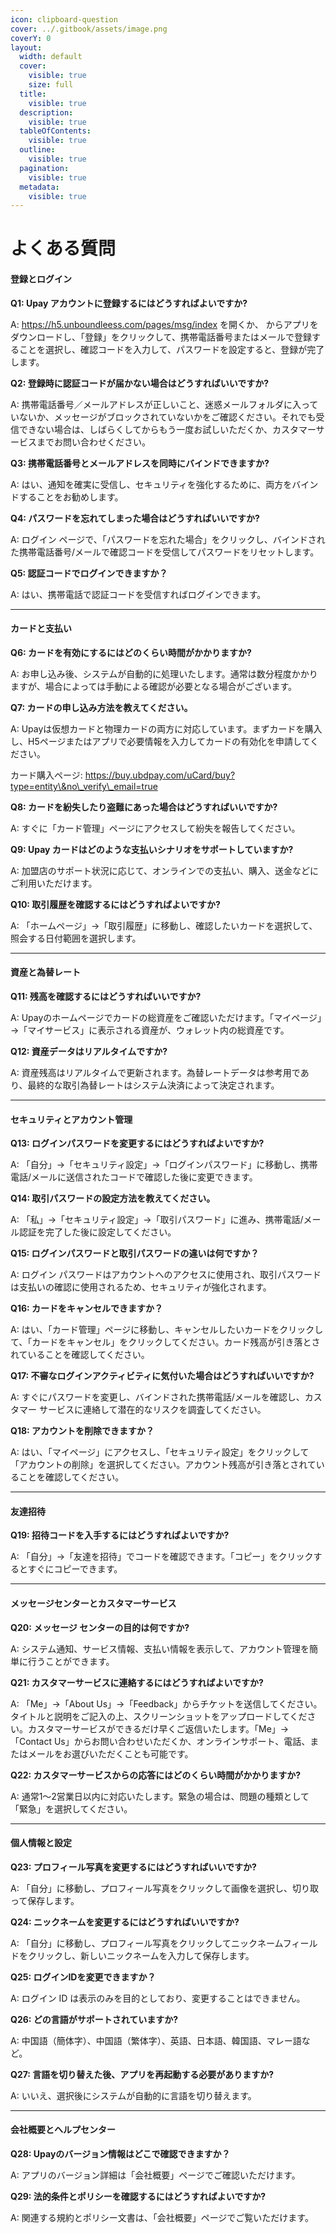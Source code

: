 ```yaml
---
icon: clipboard-question
cover: ../.gitbook/assets/image.png
coverY: 0
layout:
  width: default
  cover:
    visible: true
    size: full
  title:
    visible: true
  description:
    visible: true
  tableOfContents:
    visible: true
  outline:
    visible: true
  pagination:
    visible: true
  metadata:
    visible: true
---
```


# よくある質問

#### **登録とログイン** <a href="#registration-and-login" id="registration-and-login"></a>

**Q1: Upay アカウントに登録するにはどうすればよいですか?**

A: https://h5.unboundleess.com/pages/msg/index を開くか、 からアプリをダウンロードし、「登録」をクリックして、携帯電話番号またはメールで登録することを選択し、確認コードを入力して、パスワードを設定すると、登録が完了します。

**Q2: 登録時に認証コードが届かない場合はどうすればいいですか?**

A: 携帯電話番号／メールアドレスが正しいこと、迷惑メールフォルダに入っていないか、メッセージがブロックされていないかをご確認ください。それでも受信できない場合は、しばらくしてからもう一度お試しいただくか、カスタマーサービスまでお問い合わせください。

**Q3: 携帯電話番号とメールアドレスを同時にバインドできますか?**

A: はい、通知を確実に受信し、セキュリティを強化するために、両方をバインドすることをお勧めします。

**Q4: パスワードを忘れてしまった場合はどうすればいいですか?**

A: ログイン ページで、「パスワードを忘れた場合」をクリックし、バインドされた携帯電話番号/メールで確認コードを受信して​​パスワードをリセットします。

**Q5: 認証コードでログインできますか？**

A: はい、携帯電話で認証コードを受信すればログインできます。

***

#### **カードと支払い** <a href="#card-and-payment" id="card-and-payment"></a>

**Q6: カードを有効にするにはどのくらい時間がかかりますか?**

A: お申し込み後、システムが自動的に処理いたします。通常は数分程度かかりますが、場合によっては手動による確認が必要となる場合がございます。

**Q7: カードの申し込み方法を教えてください。**

A: Upayは仮想カードと物理カードの両方に対応しています。まずカードを購入し、H5ページまたはアプリで必要情報を入力してカードの有効化を申請してください。

カード購入ページ: https://buy.ubdpay.com/uCard/buy?type=entity\&no\_verify\_email=true

**Q8: カードを紛失したり盗難にあった場合はどうすればいいですか?**

A: すぐに「カード管理」ページにアクセスして紛失を報告してください。

**Q9: Upay カードはどのような支払いシナリオをサポートしていますか?**

A: 加盟店のサポート状況に応じて、オンラインでの支払い、購入、送金などにご利用いただけます。

**Q10: 取引履歴を確認するにはどうすればよいですか?**

A: 「ホームページ」→「取引履歴」に移動し、確認したいカードを選択して、照会する日付範囲を選択します。

***

#### 資産と為替レート <a href="#assets-and-exchange-rate" id="assets-and-exchange-rate"></a>

**Q11: 残高を確認するにはどうすればいいですか?**

A: Upayのホームページでカードの総資産をご確認いただけます。「マイページ」→「マイサービス」に表示される資産が、ウォレット内の総資産です。

**Q12: 資産データはリアルタイムですか?**

A: 資産残高はリアルタイムで更新されます。為替レートデータは参考用であり、最終的な取引為替レートはシステム決済によって決定されます。

***

#### セキュリティとアカウント管理 <a href="#security-and-account-management" id="security-and-account-management"></a>

**Q13: ログインパスワードを変更するにはどうすればよいですか?**

A: 「自分」→「セキュリティ設定」→「ログインパスワード」に移動し、携帯電話/メールに送信されたコードで確認した後に変更できます。

**Q14: 取引パスワードの設定方法を教えてください。**

A: 「私」→「セキュリティ設定」→「取引パスワード」に進み、携帯電話/メール認証を完了した後に設定してください。

**Q15: ログインパスワードと取引パスワードの違いは何ですか？**

A: ログイン パスワードはアカウントへのアクセスに使用され、取引パスワードは支払いの確認に使用されるため、セキュリティが強化されます。

**Q16: カードをキャンセルできますか？**

A: はい、「カード管理」ページに移動し、キャンセルしたいカードをクリックして、「カードをキャンセル」をクリックしてください。カード残高が引き落とされていることを確認してください。

**Q17: 不審なログインアクティビティに気付いた場合はどうすればいいですか?**

A: すぐにパスワードを変更し、バインドされた携帯電話/メールを確認し、カスタマー サービスに連絡して潜在的なリスクを調査してください。

**Q18: アカウントを削除できますか？**

A: はい、「マイページ」にアクセスし、「セキュリティ設定」をクリックして「アカウントの削除」を選択してください。アカウント残高が引き落とされていることを確認してください。

***

#### 友達招待 <a href="#friend-invitation" id="friend-invitation"></a>

**Q19: 招待コードを入手するにはどうすればよいですか?**

A: 「自分」→「友達を招待」でコードを確認できます。「コピー」をクリックするとすぐにコピーできます。

***

#### メッセージセンターとカスタマーサービス <a href="#message-center-and-customer-service" id="message-center-and-customer-service"></a>

**Q20: メッセージ センターの目的は何ですか?**

A: システム通知、サービス情報、支払い情報を表示して、アカウント管理を簡単に行うことができます。

**Q21: カスタマーサービスに連絡するにはどうすればよいですか?**

A: 「Me」→「About Us」→「Feedback」からチケットを送信してください。タイトルと説明をご記入の上、スクリーンショットをアップロードしてください。カスタマーサービスができるだけ早くご返信いたします。「Me」→「Contact Us」からお問い合わせいただくか、オンラインサポート、電話、またはメールをお選びいただくことも可能です。

**Q22: カスタマーサービスからの応答にはどのくらい時間がかかりますか?**

A: 通常1～2営業日以内に対応いたします。緊急の場合は、問題の種類として「緊急」を選択してください。

***

#### 個人情報と設定 <a href="#personal-information-and-settings" id="personal-information-and-settings"></a>

**Q23: プロフィール写真を変更するにはどうすればいいですか?**

A: 「自分」に移動し、プロフィール写真をクリックして画像を選択し、切り取って保存します。

**Q24: ニックネームを変更するにはどうすればいいですか?**

A: 「自分」に移動し、プロフィール写真をクリックしてニックネームフィールドをクリックし、新しいニックネームを入力して保存します。

**Q25: ログインIDを変更できますか？**

A: ログイン ID は表示のみを目的としており、変更することはできません。

**Q26: どの言語がサポートされていますか?**

A: 中国語（簡体字）、中国語（繁体字）、英語、日本語、韓国語、マレー語など。

**Q27: 言語を切り替えた後、アプリを再起動する必要がありますか?**

A: いいえ、選択後にシステムが自動的に言語を切り替えます。

***

#### 会社概要とヘルプセンター <a href="#about-us-and-help-center" id="about-us-and-help-center"></a>

**Q28: Upayのバージョン情報はどこで確認できますか？**

A: アプリのバージョン詳細は「会社概要」ページでご確認いただけます。

**Q29: 法的条件とポリシーを確認するにはどうすればよいですか?**

A: 関連する規約とポリシー文書は、「会社概要」ページでご覧いただけます。
